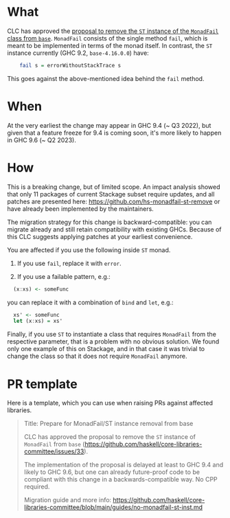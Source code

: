 # What

CLC has approved the [proposal to remove the `ST` instance of the `MonadFail` class 
from `base`][proposal]. `MonadFail` consists of the single method `fail`, which is
meant to be implemented in terms of the monad itself. In contrast, the `ST` instance
currently (GHC 9.2, `base-4.16.0.0`) have:

```haskell
    fail s = errorWithoutStackTrace s
```

This goes against the above-mentioned idea behind the `fail` method. 

[proposal]: https://github.com/haskell/core-libraries-committee/issues/33

# When

At the very earliest the change may appear in GHC 9.4 (~ Q3 2022), but
given that a feature freeze for 9.4 is coming soon, it's more likely to
happen in GHC 9.6 (~ Q2 2023).

# How

This is a breaking change, but of limited scope. An impact analysis showed 
that only 11 packages of current Stackage subset require updates, and all patches
are presented here: https://github.com/hs-monadfail-st-remove or have already been
implemented by the maintainers.

The migration strategy for this change is backward-compatible: you can migrate
already and still retain compatibility with existing GHCs. Because of this
CLC suggests applying patches at your earliest convenience.

You are affected if you use the following inside `ST` monad.

1. If you use `fail`, replace it with `error`.

2. If you use a failable pattern, e.g.:

```haskell
  (x:xs) <- someFunc
```

you can replace it with a combination of `bind` and `let`, e.g.:

```haskell
  xs' <- someFunc
  let (x:xs) = xs'
```

Finally, if you use `ST` to instantiate a class that requires `MonadFail` from the
respective parameter, that is a problem with no obvious solution. We found only one
example of this on Stackage, and in that case it was trivial to change the class so that
it does not require `MonadFail` anymore.

# PR template

Here is a template, which you can use when raising PRs against affected
libraries.

> Title: Prepare for MonadFail/ST instance removal from base 
>
> CLC has approved the proposal to remove the `ST` instance of `MonadFail` from `base`
> (https://github.com/haskell/core-libraries-committee/issues/33).
>
> The implementation of the proposal is delayed at least to GHC 9.4 and likely
> to GHC 9.6, but one can already future-proof code to be
> compliant with this change in a backwards-compatible way. No CPP required.
>
> Migration guide and more info:
> https://github.com/haskell/core-libraries-committee/blob/main/guides/no-monadfail-st-inst.md

